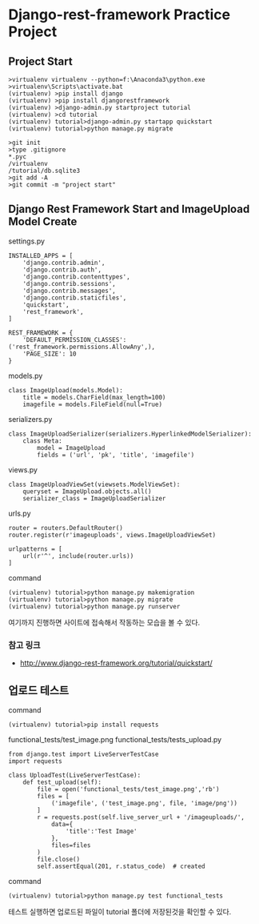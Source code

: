 # Django-rest-framework Practice Project

## Project Start
```
>virtualenv virtualenv --python=f:\Anaconda3\python.exe
>virtualenv\Scripts\activate.bat
(virtualenv) >pip install django
(virtualenv) >pip install djangorestframework
(virtualenv) >django-admin.py startproject tutorial
(virtualenv) >cd tutorial
(virtualenv) tutorial>django-admin.py startapp quickstart
(virtualenv) tutorial>python manage.py migrate

>git init
>type .gitignore
*.pyc
/virtualenv
/tutorial/db.sqlite3
>git add -A
>git commit -m "project start"
```

## Django Rest Framework Start and ImageUpload Model Create
settings.py

```
INSTALLED_APPS = [
    'django.contrib.admin',
    'django.contrib.auth',
    'django.contrib.contenttypes',
    'django.contrib.sessions',
    'django.contrib.messages',
    'django.contrib.staticfiles',
    'quickstart',
    'rest_framework',
]

REST_FRAMEWORK = {
    'DEFAULT_PERMISSION_CLASSES': ('rest_framework.permissions.AllowAny',),
    'PAGE_SIZE': 10
}
```

models.py
```
class ImageUpload(models.Model):
    title = models.CharField(max_length=100)
    imagefile = models.FileField(null=True)
```

serializers.py
```
class ImageUploadSerializer(serializers.HyperlinkedModelSerializer):
    class Meta:
        model = ImageUpload
        fields = ('url', 'pk', 'title', 'imagefile')
```

views.py
```
class ImageUploadViewSet(viewsets.ModelViewSet):
    queryset = ImageUpload.objects.all()
    serializer_class = ImageUploadSerializer
```

urls.py
```
router = routers.DefaultRouter()
router.register(r'imageuploads', views.ImageUploadViewSet)

urlpatterns = [
    url(r'^', include(router.urls))
]
```

command
```
(virtualenv) tutorial>python manage.py makemigration
(virtualenv) tutorial>python manage.py migrate
(virtualenv) tutorial>python manage.py runserver
```

여기까지 진행하면 사이트에 접속해서 작동하는 모습을 볼 수 있다.

### 참고 링크
- http://www.django-rest-framework.org/tutorial/quickstart/

## 업로드 테스트
command
```
(virtualenv) tutorial>pip install requests
```

functional_tests/test_image.png
functional_tests/tests_upload.py
```
from django.test import LiveServerTestCase
import requests

class UploadTest(LiveServerTestCase):
    def test_upload(self):
        file = open('functional_tests/test_image.png','rb')
        files = [
            ('imagefile', ('test_image.png', file, 'image/png'))
        ]
        r = requests.post(self.live_server_url + '/imageuploads/', 
            data={
                'title':'Test Image'
            }, 
            files=files
        )
        file.close()
        self.assertEqual(201, r.status_code)  # created
```
command
```
(virtualenv) tutorial>python manage.py test functional_tests
```
테스트 실행하면 업로드된 파일이 tutorial 폴더에 저장된것을 확인할 수 있다.

